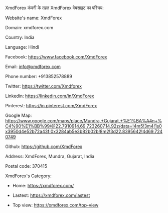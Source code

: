 XmdForex कंपनी के तहत XmdForex वेबसाइट का परिचय:

Website's name: 	XmdForex

Domain: 	xmdforex.com 	

Country: India

Language: Hindi

Facebook: 	https://www.facebook.com/XmdForex

Email: 	info@xmdforex.com

Phone number: 	+913852578889

Twitter: 	https://twitter.com/Xmdforex 

Linkedin: 	 https://linkedin.com/in/XmdForex

Pinterest: 	https://in.pinterest.com/XmdForex

Google Map: 	https://www.google.com/maps/place/Mundra,+Gujarat,+%E1%BA%A4n+%C4%90%E1%BB%99/@22.7910914,69.7232607,14.92z/data=!4m5!3m4!1s0x3950d4e52b72a43f:0x3284ab5e3b82b02b!8m2!3d22.8395642!4d69.7240749

Github: 	https://github.com/XmdForex

Address: XmdForex, Mundra, Gujarat, India

Postal code: 370415

XmdForex's Category:

+ Home: https://xmdforex.com/

+ Lastest: https://xmdforex.com/lastest

+ Top view: https://xmdforex.com/top-view

